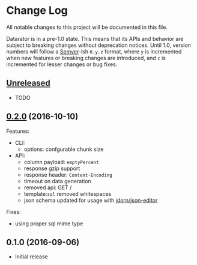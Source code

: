 # Change Log

All notable changes to this project will be documented in this file.

Datarator is in a pre-1.0 state. This means that its APIs and behavior are subject to breaking changes without deprecation notices. Until 1.0, version numbers will follow a [Semver][]-ish `0.y.z` format, where `y` is incremented when new features or breaking changes are introduced, and `z` is incremented for lesser changes or bug fixes.

## [Unreleased][]

* TODO

## [0.2.0][] (2016-10-10)

Features:
* CLI:
    * options: confgurable chunk size
* API: 
    * column payload: `emptyPercent`
    * response gzip support
    * response header: `Content-Encoding`
    * timeout on data generation
    * removed api: GET /
    * template:`sql` removed whitespaces
    * json schema updated for usage with [jdorn/json-editor](http://github.com/jdorn/json-editor)

Fixes:
* using proper sql mime type

## 0.1.0 (2016-09-06)

* Initial release
 
[Semver]: http://semver.org
[Unreleased]: https://github.com/datarator/datarator/compare/v0.2.0...master
[0.2.0]: https://github.com/datarator/datarator/compare/0.1.0...v0.2.0